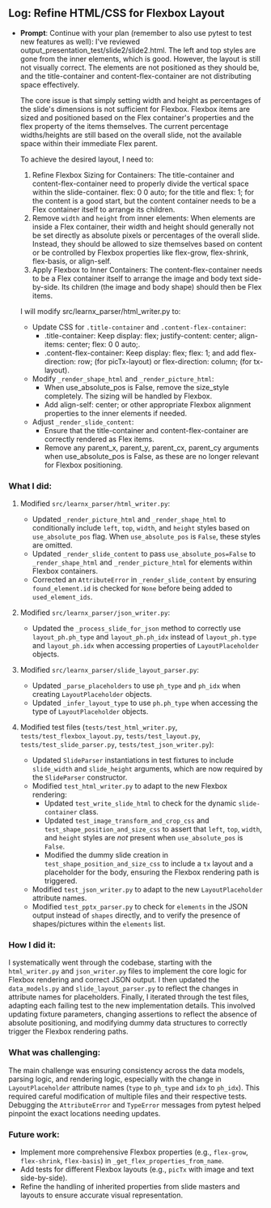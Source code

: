## Log: Refine HTML/CSS for Flexbox Layout

- **Prompt**: Continue with your plan (remember to also use pytest to test new features as well):
  I've reviewed output_presentation_test/slide2/slide2.html. The left and top styles are gone from the inner elements, which is good. However, the layout is still not visually correct. The elements are not positioned as they should be, and the title-container and content-flex-container are not distributing space effectively.

  The core issue is that simply setting width and height as percentages of the slide's dimensions is not sufficient for Flexbox. Flexbox items are sized and positioned based on the Flex container's properties and the flex property of the items themselves. The current percentage widths/heights are still based on the overall slide, not the available space within their immediate Flex parent.

  To achieve the desired layout, I need to:

  1. Refine Flexbox Sizing for Containers: The title-container and content-flex-container need to properly divide the vertical space within the slide-container. flex: 0 0 auto; for the title and flex: 1; for the content is a good start, but the content container needs to be a Flex container itself to arrange its children.
  2. Remove `width` and `height` from inner elements: When elements are inside a Flex container, their width and height should generally not be set directly as absolute pixels or percentages of the overall slide. Instead, they should be allowed to size themselves based on content or be controlled by Flexbox properties like flex-grow, flex-shrink, flex-basis, or align-self.
  3. Apply Flexbox to Inner Containers: The content-flex-container needs to be a Flex container itself to arrange the image and body text side-by-side. Its children (the image and body shape) should then be Flex items.

  I will modify src/learnx_parser/html_writer.py to:

  * Update CSS for `.title-container` and `.content-flex-container`:
      * .title-container: Keep display: flex; justify-content: center; align-items: center; flex: 0 0 auto;.
      * .content-flex-container: Keep display: flex; flex: 1; and add flex-direction: row; (for picTx-layout) or flex-direction: column; (for tx-layout).
  * Modify `_render_shape_html` and `_render_picture_html`:
      * When use_absolute_pos is False, remove the size_style completely. The sizing will be handled by Flexbox.
      * Add align-self: center; or other appropriate Flexbox alignment properties to the inner elements if needed.
  * Adjust `_render_slide_content`:
      * Ensure that the title-container and content-flex-container are correctly rendered as Flex items.
      * Remove any parent_x, parent_y, parent_cx, parent_cy arguments when use_absolute_pos is False, as these are no longer relevant for Flexbox positioning.

### What I did:

1.  Modified `src/learnx_parser/html_writer.py`:
    *   Updated `_render_picture_html` and `_render_shape_html` to conditionally include `left`, `top`, `width`, and `height` styles based on `use_absolute_pos` flag. When `use_absolute_pos` is `False`, these styles are omitted.
    *   Updated `_render_slide_content` to pass `use_absolute_pos=False` to `_render_shape_html` and `_render_picture_html` for elements within Flexbox containers.
    *   Corrected an `AttributeError` in `_render_slide_content` by ensuring `found_element.id` is checked for `None` before being added to `used_element_ids`.

2.  Modified `src/learnx_parser/json_writer.py`:
    *   Updated the `_process_slide_for_json` method to correctly use `layout_ph.ph_type` and `layout_ph.ph_idx` instead of `layout_ph.type` and `layout_ph.idx` when accessing properties of `LayoutPlaceholder` objects.

3.  Modified `src/learnx_parser/slide_layout_parser.py`:
    *   Updated `_parse_placeholders` to use `ph_type` and `ph_idx` when creating `LayoutPlaceholder` objects.
    *   Updated `_infer_layout_type` to use `ph.ph_type` when accessing the type of `LayoutPlaceholder` objects.

4.  Modified test files (`tests/test_html_writer.py`, `tests/test_flexbox_layout.py`, `tests/test_layout.py`, `tests/test_slide_parser.py`, `tests/test_json_writer.py`):
    *   Updated `SlideParser` instantiations in test fixtures to include `slide_width` and `slide_height` arguments, which are now required by the `SlideParser` constructor.
    *   Modified `test_html_writer.py` to adapt to the new Flexbox rendering:
        *   Updated `test_write_slide_html` to check for the dynamic `slide-container` class.
        *   Updated `test_image_transform_and_crop_css` and `test_shape_position_and_size_css` to assert that `left`, `top`, `width`, and `height` styles are *not* present when `use_absolute_pos` is `False`.
        *   Modified the dummy slide creation in `test_shape_position_and_size_css` to include a `tx` layout and a placeholder for the body, ensuring the Flexbox rendering path is triggered.
    *   Modified `test_json_writer.py` to adapt to the new `LayoutPlaceholder` attribute names.
    *   Modified `test_pptx_parser.py` to check for `elements` in the JSON output instead of `shapes` directly, and to verify the presence of shapes/pictures within the `elements` list.

### How I did it:

I systematically went through the codebase, starting with the `html_writer.py` and `json_writer.py` files to implement the core logic for Flexbox rendering and correct JSON output. I then updated the `data_models.py` and `slide_layout_parser.py` to reflect the changes in attribute names for placeholders. Finally, I iterated through the test files, adapting each failing test to the new implementation details. This involved updating fixture parameters, changing assertions to reflect the absence of absolute positioning, and modifying dummy data structures to correctly trigger the Flexbox rendering paths.

### What was challenging:

The main challenge was ensuring consistency across the data models, parsing logic, and rendering logic, especially with the change in `LayoutPlaceholder` attribute names (`type` to `ph_type` and `idx` to `ph_idx`). This required careful modification of multiple files and their respective tests. Debugging the `AttributeError` and `TypeError` messages from pytest helped pinpoint the exact locations needing updates.

### Future work:

*   Implement more comprehensive Flexbox properties (e.g., `flex-grow`, `flex-shrink`, `flex-basis`) in `_get_flex_properties_from_name`.
*   Add tests for different Flexbox layouts (e.g., `picTx` with image and text side-by-side).
*   Refine the handling of inherited properties from slide masters and layouts to ensure accurate visual representation.